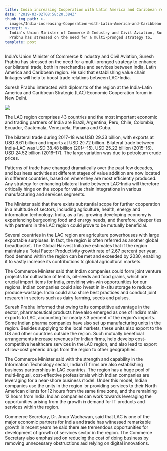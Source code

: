 ```yaml
---
title: India increasing Cooperation with Latin America and Caribbean region
date: '2019-03-02T08:58:20.384Z'
thumb_img_path: >-
  images/India-increasing-Cooperation-with-Latin-America-and-Caribbean-region/1*GbY2PDr24M6hhlqTBB7oIA.jpeg
excerpt: >-
  India’s Union Minister of Commerce & Industry and Civil Aviation, Suresh
  Prabhu has stressed on the need for a multi-pronged strategy to…
template: post
---
```

India’s Union Minister of Commerce & Industry and Civil Aviation, Suresh Prabhu has stressed on the need for a multi-pronged strategy to enhance our bilateral trade, both in merchandise and services between India, Latin America and Caribbean region. He said that establishing value chain linkages will help to boost trade relations between LAC-India.

Suresh Prabhu interacted with diplomats of the region at the India-Latin America and Caribbean Strategic (LAC) Economic Cooperation forum in New Delhi.

![](/images/India-increasing-Cooperation-with-Latin-America-and-Caribbean-region/1*GbY2PDr24M6hhlqTBB7oIA.jpeg)

The LAC region comprises 43 countries and the most important economic and trading partners of India are Brazil, Argentina, Peru, Chile, Colombia, Ecuador, Guatemala, Venezuela, Panama and Cuba.

The bilateral trade during 2017–18 was USD 29.33 billion, with exports at USD 8.61 billion and imports at USD 20.72 billion. Bilateral trade between India-LAC was USD 38.48 billion (2014–15), USD 25.22 billion (2015–16), USD 24.52 billion (2016–17). The large variation was due to petroleum crude prices.

Patterns of trade have changed dramatically over the past few decades, and business activities at different stages of value addition are now located in different countries, based on where they are most efficiently produced. Any strategy for enhancing bilateral trade between LAC-India will therefore critically hinge on the scope for value chain integrations in various manufacturing and services segments.

The Minister said that there exists substantial scope for further cooperation in a multitude of sectors, including agriculture, health, energy and information technology. India, as a fast growing developing economy is experiencing burgeoning food and energy needs, and therefore, deeper ties with partners in the LAC region could prove to be mutually beneficial.

Several countries in the LAC region are agriculture powerhouses with large exportable surpluses. In fact, the region is often referred as another global breadbasket. The Global Harvest Initiative estimates that if the region maintains a Total Factor Productivity growth rate of 2.67 percent per year, food demand within the region can be met and exceeded by 2030, enabling it to vastly increase its contributions to global agricultural markets.

The Commerce Minister said that Indian companies could form joint venture projects for cultivation of lentils, oil-seeds and food grains, which are crucial import items for India, providing win-win opportunities for our regions. Indian companies could also invest in in-situ storage to reduce produce-wastage. India could also share best practices and conduct joint research in sectors such as dairy farming, seeds and pulses.

Suresh Prabhu informed that owing to its competitive advantage in the sector, pharmaceutical products have also emerged as one of India’s main exports to LAC, accounting for nearly 3.3 percent of the region’s imports. Some Indian pharma companies have also set up manufacturing units in the region. Besides supplying to the local markets, these units also export to the US and other countries outside the region. Such mutually beneficial arrangements increase revenues for Indian firms, help develop cost-competitive healthcare services in the LAC region, and also lead to export of low-cost generic drugs from the region to other geographies.

The Commerce Minister said with the strength and capability in the Information Technology sector, Indian IT firms are also establishing business partnerships in LAC countries. The region has a huge pool of multi-lingual, cost-effective professionals which Indian companies are leveraging for a near-shore business model. Under this model, Indian companies use the units in the region for providing services to their North American clients for 12 hours from the same time zone, and the remaining 12 hours from India. Indian companies can work towards leveraging the opportunities arising from the growth in demand for IT products and services within the region.

Commerce Secretary, Dr. Anup Wadhawan, said that LAC is one of the major economic partners for India and trade has witnessed remarkable growth in recent years he said there are tremendous opportunities for development of growth of services sector in the region. The Commerce Secretary also emphasised on reducing the cost of doing business by removing unnecessary obstructions and relying on digital innovations.
